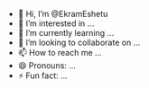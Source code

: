 - 👋 Hi, I’m @EkramEshetu
- 👀 I’m interested in ...
- 🌱 I’m currently learning ...
- 💞️ I’m looking to collaborate on ...
- 📫 How to reach me ...
- 😄 Pronouns: ...
- ⚡ Fun fact: ...

<!---
EkramEshetu/EkramEshetu is a ✨ special ✨ repository because its `README.md` (this file) appears on your GitHub profile.
You can click the Preview link to take a look at your changes.
--->
